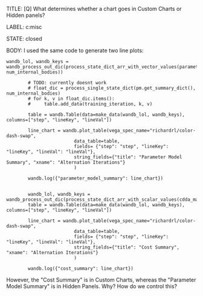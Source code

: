 TITLE:
[Q] What determines whether a chart goes in Custom Charts or Hidden panels?

LABEL:
c:misc

STATE:
closed

BODY:
I used the same code to generate two line plots:

```
wandb_lol, wandb_keys = wandb_process_out_dic(process_state_dict_arr_with_vector_values(parameter_model_state_dict_arr, num_internal_bodies))

        # TODO: currently doesnt work
        # float_dic = process_single_state_dict(pm.get_summary_dict(), num_internal_bodies)
        # for k, v in float_dic.items():
        #     table.add_data(training_iteration, k, v)

        table = wandb.Table(data=make_data(wandb_lol, wandb_keys), columns=["step", "lineKey", "lineVal"])

        line_chart = wandb.plot_table(vega_spec_name="richardrl/color-dash-swap",
                         data_table=table,
                         fields= {"step": "step", "lineKey": "lineKey", "lineVal": "lineVal"},
                         string_fields={"title": "Parameter Model Summary", "xname": "Alternation Iterations"}
                         )

        wandb.log({"parameter_model_summary": line_chart})


        wandb_lol, wandb_keys = wandb_process_out_dic(process_state_dict_arr_with_scalar_values(cdda_master))
        table = wandb.Table(data=make_data(wandb_lol, wandb_keys), columns=["step", "lineKey", "lineVal"])

        line_chart = wandb.plot_table(vega_spec_name="richardrl/color-dash-swap",
                         data_table=table,
                         fields= {"step": "step", "lineKey": "lineKey", "lineVal": "lineVal"},
                         string_fields={"title": "Cost Summary", "xname": "Alternation Iterations"}
                         )

        wandb.log({"cost_summary": line_chart})
```

However, the "Cost Summary" is in Custom Charts, whereas the "Parameter Model Summary" is in Hidden Panels. Why? How do we control this?

